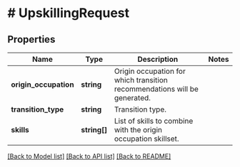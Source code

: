 # # UpskillingRequest

## Properties

Name | Type | Description | Notes
------------ | ------------- | ------------- | -------------
**origin_occupation** | **string** | Origin occupation for which transition recommendations will be generated. |
**transition_type** | **string** | Transition type. |
**skills** | **string[]** | List of skills to combine with the origin occupation skillset. |

[[Back to Model list]](../../README.md#models) [[Back to API list]](../../README.md#endpoints) [[Back to README]](../../README.md)
